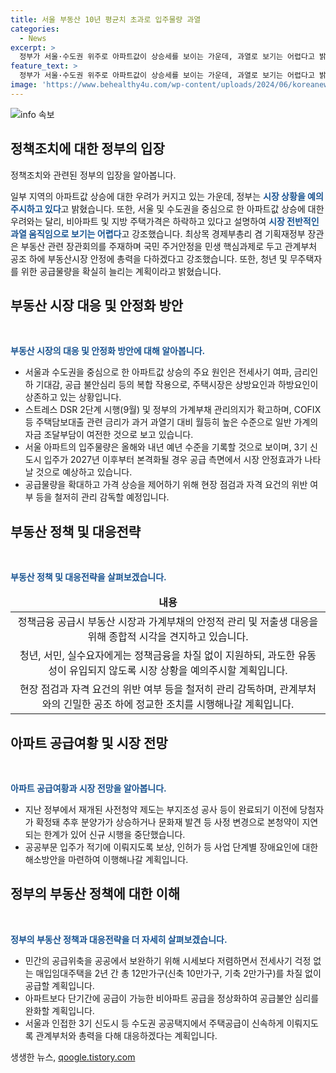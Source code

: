 ```yaml
---
title: 서울 부동산 10년 평균치 초과로 입주물량 과열
categories:
  - News
excerpt: >
  정부가 서울·수도권 위주로 아파트값이 상승세를 보이는 가운데, 과열로 보기는 어렵다고 밝혔다. 부동산 관계장관회의에서 최상목 경제부총리 겸 기획재정부 장관은 주거안정을 핵심과제로 삼고 청년 및 무주택자를 위한 공급물량을 늘릴 계획을 설명했다. 또한, 아파트 공급 확대와 가계부채 안정화 등을 강조했으며, 전세가격 상승과 3기 신도시 입주시기에 대한 대응 방안을 제시했다. 관련하여 정부의 정책금융 지원과 부동산 경기에 대한 관리에 대해 의심의 여지가 있음에도 청년, 서민, 실수요자를 지원하고 과도한 유동성을 막기 위한 계획을 밝혔다.
feature_text: >
  정부가 서울·수도권 위주로 아파트값이 상승세를 보이는 가운데, 과열로 보기는 어렵다고 밝혔다. 부동산 관계장관회의에서 최상목 경제부총리 겸 기획재정부 장관은 주거안정을 핵심과제로 삼고 청년 및 무주택자를 위한 공급물량을 늘릴 계획을 설명했다. 또한, 아파트 공급 확대와 가계부채 안정화 등을 강조했으며, 전세가격 상승과 3기 신도시 입주시기에 대한 대응 방안을 제시했다. 관련하여 정부의 정책금융 지원과 부동산 경기에 대한 관리에 대해 의심의 여지가 있음에도 청년, 서민, 실수요자를 지원하고 과도한 유동성을 막기 위한 계획을 밝혔다.
image: 'https://www.behealthy4u.com/wp-content/uploads/2024/06/koreanews.jpg'
---
```


<p><img src="https://www.behealthy4u.com/wp-content/uploads/2024/06/koreanews.jpg" alt="info 속보" /></p>

<h2 data-ke-size="size26">정책조치에 대한 정부의 입장</h2>

<p data-ke-size="size16">정책조치와 관련된 정부의 입장을 알아봅니다.</p>

<p>일부 지역의 아파트값 상승에 대한 우려가 커지고 있는 가운데, 정부는 <b><span style="color: #1a5490;">시장 상황을 예의주시하고 있다</span></b>고 밝혔습니다. 또한, 서울 및 수도권을 중심으로 한 아파트값 상승에 대한 우려와는 달리, 비아파트 및 지방 주택가격은 하락하고 있다고 설명하여 <b><span style="color: #1a5490;">시장 전반적인 과열 움직임으로 보기는 어렵다</span></b>고 강조했습니다. 최상목 경제부총리 겸 기획재정부 장관은 부동산 관련 장관회의를 주재하며 국민 주거안정을 민생 핵심과제로 두고 관계부처 공조 하에 부동산시장 안정에 총력을 다하겠다고 강조했습니다. 또한, 청년 및 무주택자를 위한 공급물량을 확실히 늘리는 계획이라고 밝혔습니다.</p></p>

<h2 data-ke-size="size26">부동산 시장 대응 및 안정화 방안</h2>

<p data-ke-size="size16">&nbsp;</p>

<p data-ke-size="size16"><b><span style="color: #1a5490;">부동산 시장의 대응 및 안정화 방안에 대해 알아봅니다.</span></b></p>

<ul>
<li>서울과 수도권을 중심으로 한 아파트값 상승의 주요 원인은 전세사기 여파, 금리인하 기대감, 공급 불안심리 등의 복합 작용으로, 주택시장은 상방요인과 하방요인이 상존하고 있는 상황입니다.</li>
<li>스트레스 DSR 2단계 시행(9월) 및 정부의 가계부채 관리의지가 확고하며, COFIX 등 주택담보대출 관련 금리가 과거 과열기 대비 월등히 높은 수준으로 일반 가계의 자금 조달부담이 여전한 것으로 보고 있습니다.</li>
<li>서울 아파트의 입주물량은 올해와 내년 예년 수준을 기록할 것으로 보이며, 3기 신도시 입주가 2027년 이후부터 본격화될 경우 공급 측면에서 시장 안정효과가 나타날 것으로 예상하고 있습니다.</li>
<li>공급물량을 확대하고 가격 상승을 제어하기 위해 현장 점검과 자격 요건의 위반 여부 등을 철저히 관리 감독할 예정입니다.</li>
</ul>

<h2 data-ke-size="size26">부동산 정책 및 대응전략</h2>

<p data-ke-size="size16">&nbsp;</p>

<p data-ke-size="size16"><b><span style="color: #1a5490;">부동산 정책 및 대응전략을 살펴보겠습니다.</span></b></p>

<table>
<thead>
<tr>
<td style="text-align: center; height: 17px;"><b>내용</b></td>
</tr>
</thead>
<tbody>
<tr>
<td style="text-align: center; height: 17px;">정책금융 공급시 부동산 시장과 가계부채의 안정적 관리 및 저출생 대응을 위해 종합적 시각을 견지하고 있습니다.</td>
</tr>
<tr>
<td style="text-align: center; height: 17px;">청년, 서민, 실수요자에게는 정책금융을 차질 없이 지원하되, 과도한 유동성이 유입되지 않도록 시장 상황을 예의주시할 계획입니다.</td>
</tr>
<tr>
<td style="text-align: center; height: 17px;">현장 점검과 자격 요건의 위반 여부 등을 철저히 관리 감독하며, 관계부처와의 긴밀한 공조 하에 정교한 조치를 시행해나갈 계획입니다.</td>
</tr>
</tbody>
</table>

<h2 data-ke-size="size26">아파트 공급여황 및 시장 전망</h2>

<p data-ke-size="size16">&nbsp;</p>

<p data-ke-size="size16"><b><span style="color: #1a5490;">아파트 공급여황과 시장 전망을 알아봅니다.</span></b></p>

<ul>
<li>지난 정부에서 재개된 사전청약 제도는 부지조성 공사 등이 완료되기 이전에 당첨자가 확정돼 추후 분양가가 상승하거나 문화재 발견 등 사정 변경으로 본청약이 지연되는 한계가 있어 신규 시행을 중단했습니다.</li>
<li>공공부문 입주가 적기에 이뤄지도록 보상, 인허가 등 사업 단계별 장애요인에 대한 해소방안을 마련하여 이행해나갈 계획입니다.</li>
</ul>

<h2 data-ke-size="size26">정부의 부동산 정책에 대한 이해</h2>

<p data-ke-size="size16">&nbsp;</p>

<p data-ke-size="size16"><b><span style="color: #1a5490;">정부의 부동산 정책과 대응전략을 더 자세히 살펴보겠습니다.</span></b></p>

<ul>
<li>민간의 공급위축을 공공에서 보완하기 위해 시세보다 저렴하면서 전세사기 걱정 없는 매입임대주택을 2년 간 총 12만가구(신축 10만가구, 기축 2만가구)를 차질 없이 공급할 계획입니다.</li>
<li>아파트보다 단기간에 공급이 가능한 비아파트 공급을 정상화하여 공급불안 심리를 완화할 계획입니다.</li>
<li>서울과 인접한 3기 신도시 등 수도권 공공택지에서 주택공급이 신속하게 이뤄지도록 관계부처와 총력을 다해 대응하겠다는 계획입니다.</li>
</ul>
생생한 뉴스, <a href="https://qoogle.tistory.com" rel="dofollow">qoogle.tistory.com</a>


